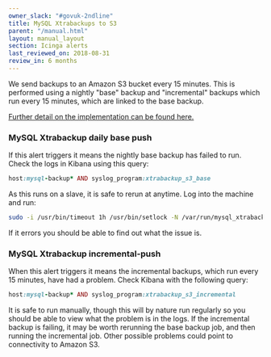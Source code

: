 ```yaml
---
owner_slack: "#govuk-2ndline"
title: MySQL Xtrabackups to S3
parent: "/manual.html"
layout: manual_layout
section: Icinga alerts
last_reviewed_on: 2018-08-31
review_in: 6 months
---
```


We send backups to an Amazon S3 bucket every 15 minutes. This is
performed using a nightly "base" backup and "incremental" backups which
run every 15 minutes, which are linked to the base backup.

[Further detail on the implementation can be found here.](/manual/mysql.html)

### MySQL Xtrabackup daily base push

If this alert triggers it means the nightly base backup has failed to
run. Check the logs in Kibana using this query:

```rb
host:mysql-backup* AND syslog_program:xtrabackup_s3_base
```

As this runs on a slave, it is safe to rerun at anytime. Log into the
machine and run:

```sh
sudo -i /usr/bin/timeout 1h /usr/bin/setlock -N /var/run/mysql_xtrabackup /usr/local/bin/xtrabackup_s3_base
```

If it errors you should be able to find out what the issue is.

### MySQL Xtrabackup incremental-push

When this alert triggers it means the incremental backups, which run
every 15 minutes, have had a problem. Check Kibana with the following
query:

```rb
host:mysql-backup* AND syslog_program:xtrabackup_s3_incremental
```

It is safe to run manually, though this will by nature run regularly so
you should be able to view what the problem is in the logs. If the
incremental backup is failing, it may be worth rerunning the base backup
job, and then running the incremental job. Other possible problems could
point to connectivity to Amazon S3.
